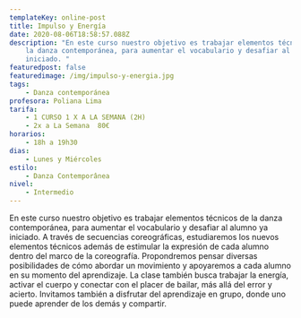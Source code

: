 ```yaml
---
templateKey: online-post
title: Impulso y Energía
date: 2020-08-06T18:58:57.088Z
description: "En este curso nuestro objetivo es trabajar elementos técnicos de
    la danza contemporánea, para aumentar el vocabulario y desafiar al alumno ya
    iniciado. "
featuredpost: false
featuredimage: /img/impulso-y-energia.jpg
tags:
    - Danza contemporánea
profesora: Poliana Lima
tarifa:
    - 1 CURSO 1 X A LA SEMANA (2H)
    - 2x a La Semana  80€
horarios:
    - 18h a 19h30
dias:
    - Lunes y Miércoles
estilo:
    - Danza Contemporânea
nivel:
    - Intermedio
---
```


En este curso nuestro objetivo es trabajar elementos técnicos de la danza contemporánea, para aumentar el vocabulario y desafiar al alumno ya iniciado.
A través de secuencias coreográficas, estudiaremos los nuevos elementos técnicos además de estimular la expresión de cada alumno dentro del marco de la coreografía. Propondremos pensar diversas posibilidades de cómo abordar un movimiento y apoyaremos a cada alumno en su momento del aprendizaje.
La clase también busca trabajar la energía, activar el cuerpo y conectar con el placer de bailar, más allá del error y acierto. Invitamos también a disfrutar del aprendizaje en grupo, donde uno puede aprender de los demás y compartir.
